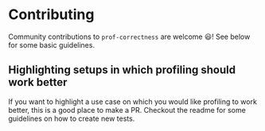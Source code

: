 # Contributing

Community contributions to `prof-correctness` are welcome 😃! See below for some basic guidelines.

## Highlighting setups in which profiling should work better

If you want to highlight a use case on which you would like profiling to work better, this is a good place to make a PR.
Checkout the readme for some guidelines on how to create new tests.

